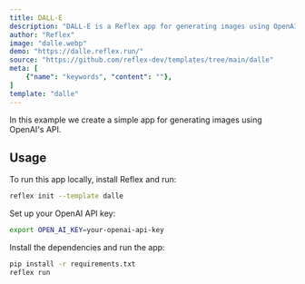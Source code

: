 ```yaml
---
title: DALL-E
description: "DALL-E is a Reflex app for generating images using OpenAI's API"
author: "Reflex"
image: "dalle.webp"
demo: "https://dalle.reflex.run/"
source: "https://github.com/reflex-dev/templates/tree/main/dalle"
meta: [
    {"name": "keywords", "content": ""},
]
template: "dalle"
---
```


In this example we create a simple app for generating images using OpenAI's API.

## Usage

To run this app locally, install Reflex and run:

```bash
reflex init --template dalle
```

Set up your OpenAI API key:
```bash
export OPEN_AI_KEY=your-openai-api-key
```

Install the dependencies and run the app:

```bash
pip install -r requirements.txt
reflex run
```


